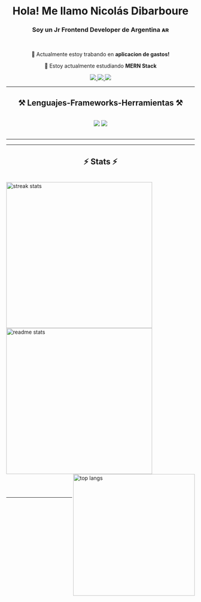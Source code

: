 <h1 align="center">Hola! Me llamo Nicolás Dibarboure</h1>
<h3 align="center">Soy un Jr Frontend Developer de Argentina ᴀʀ</h3>

<br/>

<div align="center">
 
 🔭 Actualmente estoy trabando en **aplicacion de gastos!**
 
 🌱 Estoy actualmente estudiando **MERN Stack**

 </div>
 
<div align="center"> 
  <a href="mailto:nico.dibarboure@gmail.com">
    <img src="https://img.shields.io/badge/Gmail-333333?style=for-the-badge&logo=gmail&logoColor=red" />
  </a>
  <a href="https://www.linkedin.com/in/dibarbourenico/" target="_blank">
    <img src="https://img.shields.io/badge/LinkedIn-0077B5?style=for-the-badge&logo=linkedin&logoColor=white" target="_blank" />
  </a>
  <a href="https://dibarboure-portfolio.vercel.app/" target="_blank">
     <img src="https://img.shields.io/badge/Portfolio-FF5722?style=for-the-badge&logo=todoist&logoColor=white" target="_blank" /> <!-- sqlite, safari, google-chrome are other good icon options -->
  </a>
</div>

 <hr/>
 
<h2 align="center">⚒️ Lenguajes-Frameworks-Herramientas ⚒️</h2>
<br/>
<div align="center">
    <img src="https://skillicons.dev/icons?i=react,bootstrap,html,css,vscode,github,figma,tailwind,git" />
    <img src="https://skillicons.dev/icons?i=nodejs,javascript,express,firebase,mongodb,mysql" /><br>
</div>

<br/>
<hr/>

<hr/>

<h2 align="center">⚡ Stats ⚡</h2>
<br>
<div>
  <img width=390 align="left"src="https://github-readme-streak-stats-salesp07.vercel.app/?user=NicoDibarboure&count_private=true&theme=tokyonight&border_radius=10" alt="streak stats"/>
  <img width=390 align="center"src="https://github-readme-stats-salesp07.vercel.app/api?username=NicoDibarboure&count_private=true&show_icons=true&theme=tokyonight&rank_icon=default&border_radius=10" alt="readme stats" />
  <br/>
  <img width=325 align="right" src="https://github-readme-stats-salesp07.vercel.app/api/top-langs/?username=NicoDibarboure&hide=HTML&langs_count=8&layout=compact&theme=tokyonight&border_radius=10&size_weight=0.5&count_weight=0.5" alt="top langs" />
</div>

<br/><br/>

<hr/>

<br/>

<br/>
